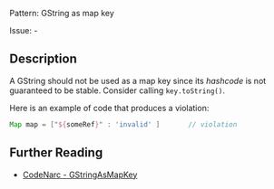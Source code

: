 Pattern: GString as map key

Issue: -

## Description

A GString should not be used as a map key since its *hashcode* is not guaranteed to be stable. Consider calling `key.toString()`.

Here is an example of code that produces a violation:

``` groovy
Map map = ["${someRef}" : 'invalid' ]       // violation
```

## Further Reading

* [CodeNarc - GStringAsMapKey](https://codenarc.github.io/CodeNarc/codenarc-rules-groovyism.html#gstringasmapkey-rule)